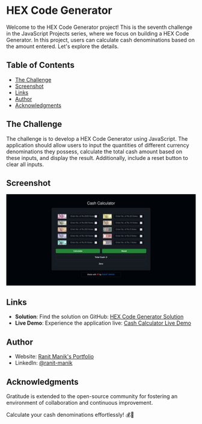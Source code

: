 # HEX Code Generator

Welcome to the HEX Code Generator project! This is the seventh challenge in the JavaScript Projects series,
where we focus on building a HEX Code Generator. In this project, users can calculate cash denominations based
on the amount entered. Let's explore the details.

## Table of Contents

- [The Challenge](#the-challenge)
- [Screenshot](#screenshot)
- [Links](#links)
- [Author](#author)
- [Acknowledgments](#acknowledgments)

## The Challenge

The challenge is to develop a HEX Code Generator using JavaScript. The application should allow users to input
the quantities of different currency denominations they possess, calculate the total cash amount based on these inputs,
and display the result. Additionally, include a reset button to clear all inputs.

## Screenshot

![Screen Shot.png](Screen%20Shot.png)

## Links

- **Solution**:
  Find the solution on
  GitHub: [HEX Code Generator Solution](https://github.com/RanitManik/JavaScript-projects/tree/main/07.%20Cash%20Calculator%20Application)
- **Live Demo**:
  Experience the application
  live: [Cash Calculator Live Demo](https://ranitmanik.github.io/JavaScript-projects/07.%20Cash%20Calculator%20Application/index.html)

## Author

- Website: [Ranit Manik's Portfolio](https://ranitmanik.github.io/Portfolio-1.0)
- LinkedIn: [@ranit-manik](https://www.linkedin.com/in/ranit-manik/)

## Acknowledgments

Gratitude is extended to the open-source community for fostering an environment of collaboration and continuous
improvement.

Calculate your cash denominations effortlessly! 💰🧮